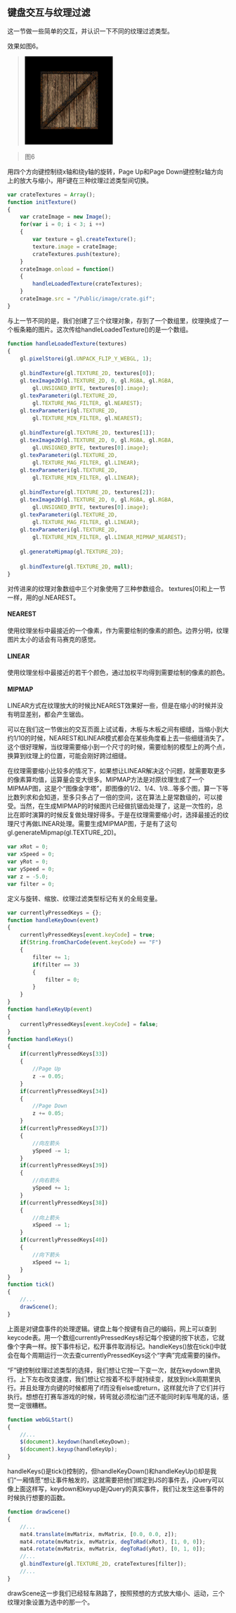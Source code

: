 ## 键盘交互与纹理过滤
这一节做一些简单的交互，并认识一下不同的纹理过滤类型。

效果如图6。

>![图6](../image/C1_Start/1_006.gif)

>图6

用四个方向键控制绕x轴和绕y轴的旋转，Page Up和Page Down键控制z轴方向上的放大与缩小，用F键在三种纹理过滤类型间切换。

```javascript
var crateTextures = Array();
function initTexture()
{
	var crateImage = new Image();
	for(var i = 0; i < 3; i ++)
	{
		var texture = gl.createTexture();
		texture.image = crateImage;
		crateTextures.push(texture);
	}
	crateImage.onload = function()
	{
		handleLoadedTexture(crateTextures);
	}
	crateImage.src = "/Public/image/crate.gif";
}
```
与上一节不同的是，我们创建了三个纹理对象，存到了一个数组里，纹理换成了一个板条箱的图片。这次传给handleLoadedTexture()的是一个数组。
```javascript
function handleLoadedTexture(textures)
{
	gl.pixelStorei(gl.UNPACK_FLIP_Y_WEBGL, 1);

	gl.bindTexture(gl.TEXTURE_2D, textures[0]);
	gl.texImage2D(gl.TEXTURE_2D, 0, gl.RGBA, gl.RGBA,
		gl.UNSIGNED_BYTE, textures[0].image);
	gl.texParameteri(gl.TEXTURE_2D,
		gl.TEXTURE_MAG_FILTER, gl.NEAREST);
	gl.texParameteri(gl.TEXTURE_2D,
		gl.TEXTURE_MIN_FILTER, gl.NEAREST);

	gl.bindTexture(gl.TEXTURE_2D, textures[1]);
	gl.texImage2D(gl.TEXTURE_2D, 0, gl.RGBA, gl.RGBA,
		gl.UNSIGNED_BYTE, textures[0].image);
	gl.texParameteri(gl.TEXTURE_2D,
		gl.TEXTURE_MAG_FILTER, gl.LINEAR);
	gl.texParameteri(gl.TEXTURE_2D,
		gl.TEXTURE_MIN_FILTER, gl.LINEAR);

	gl.bindTexture(gl.TEXTURE_2D, textures[2]);
	gl.texImage2D(gl.TEXTURE_2D, 0, gl.RGBA, gl.RGBA,
		gl.UNSIGNED_BYTE, textures[0].image);
	gl.texParameteri(gl.TEXTURE_2D,
		gl.TEXTURE_MAG_FILTER, gl.LINEAR);
	gl.texParameteri(gl.TEXTURE_2D,
		gl.TEXTURE_MIN_FILTER, gl.LINEAR_MIPMAP_NEAREST);

	gl.generateMipmap(gl.TEXTURE_2D);

	gl.bindTexture(gl.TEXTURE_2D, null);
}
```
对传进来的纹理对象数组中三个对象使用了三种参数组合。
textures[0]和上一节一样，用的gl.NEAREST。
#### NEAREST
使用纹理坐标中最接近的一个像素，作为需要绘制的像素的颜色。边界分明，纹理图片太小的话会有马赛克的感觉。
#### LINEAR
使用纹理坐标中最接近的若干个颜色，通过加权平均得到需要绘制的像素的颜色。
#### MIPMAP
LINEAR方式在纹理放大的时候比NEAREST效果好一些，但是在缩小的时候并没有明显差别，都会产生锯齿。

可以在我们这一节做出的交互页面上试试看，木板与木板之间有细缝，当缩小到大约1/10的时候，NEAREST和LINEAR模式都会在某些角度看上去一些细缝消失了。这个很好理解，当纹理需要缩小到一个尺寸的时候，需要绘制的模型上的两个点，换算到纹理上的位置，可能会刚好跨过细缝。

在纹理需要缩小比较多的情况下，如果想让LINEAR解决这个问题，就需要取更多的像素算均值，运算量会变大很多。MIPMAP方法是对原纹理生成了一个MIPMAP图，这是个“图像金字塔”，即图像的1/2、1/4、1/8...等多个图，算一下等比数列求和会知道，至多只多占了一倍的空间，这在算法上是常数级的，可以接受。当然，在生成MIPMAP的时候图片已经做抗锯齿处理了，这是一次性的，总比在即时演算的时候反复做处理好得多。于是在纹理需要缩小时，选择最接近的纹理尺寸再做LINEAR处理。需要生成MIPMAP图，于是有了这句gl.generateMipmap(gl.TEXTURE_2D)。

```javascript
var xRot = 0;
var xSpeed = 0;
var yRot = 0;
var ySpeed = 0;
var z = -5.0;
var filter = 0;
```
定义与旋转、缩放、纹理过滤类型标记有关的全局变量。

```javascript
var currentlyPressedKeys = {};
function handleKeyDown(event)
{
	currentlyPressedKeys[event.keyCode] = true;
	if(String.fromCharCode(event.keyCode) == "F")
	{
		filter += 1;
		if(filter == 3)
		{
			filter = 0;
		}
	}
}
function handleKeyUp(event)
{
	currentlyPressedKeys[event.keyCode] = false;
}
function handleKeys()
{
	if(currentlyPressedKeys[33])
	{
		//Page Up
		z -= 0.05;
	}
	if(currentlyPressedKeys[34])
	{
		//Page Down
		z += 0.05;
	}
	if(currentlyPressedKeys[37])
	{
		//向左箭头
		ySpeed -= 1;
	}
	if(currentlyPressedKeys[39])
	{
		//向右箭头
		ySpeed += 1;
	}
	if(currentlyPressedKeys[38])
	{
		//向上箭头
		xSpeed -= 1;
	}
	if(currentlyPressedKeys[40])
	{
		//向下箭头
		xSpeed += 1;
	}
}
function tick()
{
	//...
	drawScene();
}
```
上面是对键盘事件的处理逻辑。键盘上每个按键有自己的编码，网上可以查到keycode表。用一个数组currentlyPressedKeys标记每个按键的按下状态，它就像个字典一样。按下事件标记，松开事件取消标记。handleKeys()放在tick()中就会在每个周期运行一次去查currentlyPressedKeys这个“字典”完成需要的操作。

“F”键控制纹理过滤类型的选择，我们想让它按一下变一次，就在keydown里执行。上下左右改变速度，我们想让它按着不松手就持续变，就放到tick周期里执行。并且处理方向键的时候都用了if而没有else或return，这样就允许了它们并行执行。想想在打赛车游戏的时候，转弯就必须松油门还不能同时刹车甩尾的话，感觉一定很糟糕。
```javascript
function webGLStart()
{
	//...
	$(document).keydown(handleKeyDown);
	$(document).keyup(handleKeyUp);
}
```
handleKeys()是tick()控制的，但handleKeyDown()和handleKeyUp()却是我们“一厢情愿”想让事件触发的，这就需要把他们绑定到JS的事件去，jQuery可以像上面这样写，keydown和keyup是jQuery的真实事件，我们让发生这些事件的时候执行想要的函数。

```javascript
function drawScene()
{
    //...
	mat4.translate(mvMatrix, mvMatrix, [0.0, 0.0, z]);
	mat4.rotate(mvMatrix, mvMatrix, degToRad(xRot), [1, 0, 0]);
	mat4.rotate(mvMatrix, mvMatrix, degToRad(yRot), [0, 1, 0]);
	//...
	gl.bindTexture(gl.TEXTURE_2D, crateTextures[filter]);
	//...
}
```
drawScene这一步我们已经轻车熟路了，按照预想的方式放大缩小、运动，三个纹理对象设置为选中的那一个。

